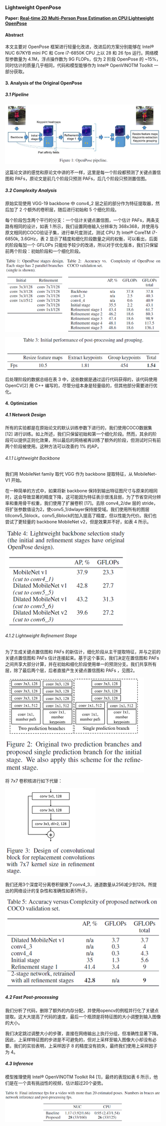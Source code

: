 ### Lightweight OpenPose

**Paper: [Real-time 2D Multi-Person Pose Estimation on CPU:Lightweight OpenPose](https://arxiv.org/abs/1811.12004)**

#### Abstract

本文主要对 OpenPose 框架进行轻量化改进，改进后的方案分别能够在 Intel® NUC 6i7KYB mini PC 和 Core i7-6850K CPU 上以 28 和 26 fps 运行。网络模型参数量为 4.1M，浮点操作数为 9G FLOPs，仅为 2 阶段 OpenPose 的 ~15%，同时估计的质量几乎相同，代码和模型能够作为 Intel® OpenVINOTM Toolkit 一部分获取。

#### 3. Analysis of the Original OpenPose

##### 3.1  Pipeline

![image-20211103213003672](../_image/image-20211103213003672.png)

这篇论文讲的感觉和原论文中讲的不一样，这里是每一个阶段都预测了关键点置信图和 PAFs，原论文是前几个阶段只预测 PAFs，后几个阶段只预测置信图。

##### 3.2  Complexity Analysis

原始实现使用 VGG-19 backbone 中 conv4_2 层之前的部分作为特征提取器，然后加了 2 个额外的卷积层，随后进行初始和 5 个细化阶段。

每个阶段包含两个平行的分支：一个估计关键点置信图，一个估计 PAFs，两条支路有相同的设计，如表 1 所示，我们设置网络输入分辨率为 368x368，并使用与原文相同的COCO验证子集，进行单尺度测试，测试 CPU 为 Intel® CoreTM i7-6850k, 3.6GHz，表 2 显示了精度和细化阶段数量之间的权衡，可以看出，后面的阶段每加一个 GFLOPs 只能给予较少的改进，所以对于优化版本，我们只保留前两个阶段：初始阶段和一个细化阶段。

![image-20211103213810486](../_image/image-20211103213810486.png)

![image-20211103214805613](../_image/image-20211103214805613.png)

后处理阶段的数据总结在表 3 中，这些数据是通过运行代码获得的，该代码使用 OpenCV[2] 用 C++ 编写的，尽管分组本身是轻量级的，但其他部分需要进行优化。

#### 4. Optimization

##### 4.1  Network Design

所有的实验都是在原始论文的默认训练参数下进行的，我们使用COCO数据集 [12] 进行训练。如上所述，我们只保留初始和第一个细化阶段。然而，其余的阶段可以提供正则化效果，所以最后的网络被再训练了额外的阶段，但测试时只有前两个阶段被使用。这种方法可以改善约 1% 的AP。

###### 4.1.1  Lightweight Backbone

我们用 MobileNet family 取代 VGG 作为 backbone 提取特征，从 MobileNet-V1 开始。

在一种简单的方式中，如果将新 backbone 保持到输出特征图尺寸与原来的相同时，这会导致显著的精度下降，这可能因为特征表示很浅且弱，为了节省空间分辨率和重用骨干权重，我们使用了扩展卷积 [17]。去除 conv4_2/dw 层的 stride，将扩张参数值设为2，使conv5_1/dwlayer保持接受域。我们使用所有的图层tillconv5_5block，conv5_6block的加入提高了精度，但以性能为代价。我们也尝试了更轻量的 backbone MobileNet v2，但是效果并不好，如表 4 所示。

![image-20211103215600392](../_image/image-20211103215600392.png)

###### 4.1.2  Lightweight Refinement Stage

为了生成关键点置信图和 PAFs 的新估计，细化阶段从主干提取特征，并与之前的关键点置信图和 PAFs 估计连接起来。基于这个事实，我们决定在置信图和 PAFs 之间共享大部分计算，并在初始和细化阶段使用单一的预测分支。我们共享所有层，除了最后两个层，后者直接产生关键点置信图和 PAFs ，见图2。

![image-20211103215800465](../_image/image-20211103215800465.png)

将 7x7 卷积核进行如下代替：

![image-20211103215959057](../_image/image-20211103215959057.png)

我们还用3个深度可分离卷积替换了conv4_3，通道数量从256减少到128。所提出的网络设计的复杂性和准确性如表5所示，

![image-20211103222514012](../_image/image-20211103222514012.png)

##### 4.2  Fast Post-processing

我们分析了代码，删除了额外的内存分配，并使用opencv的例程并行化了关键点提取。这大大提高了代码的速度，最后一个瓶颈是将特征图的大小调整到输入图像的大小。

我们决定跳过调整大小的步骤，直接在网络输出上执行分组，但准确性显著下降。因此，上采样特征图的步进是不可避免的，但对上采样至输入图像大小却没有必要。我们的实验表明，上采样因子 8 的精度没有损失，最终我们使用上采样因子为 4。

##### 4.3  Inference

模型推理使用 Intel® OpenVINOTM Toolkit R4 [1]，最终的表现如表 6 所示，他们是在一个具有挑战性的视频，估计超过20个姿势。

![image-20211103223051377](../_image/image-20211103223051377.png)

